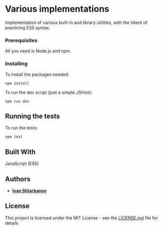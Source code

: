 # Various implementations

Implementation of various built-in and library utilities, with the intent of practicing ES5 syntax.

### Prerequisites

All you need is Node.js and npm.

### Installing

To install the packages needed:

```
npm install
```

To run the dev script (just a simple JSHint): 

```
npm run dev
```

## Running the tests

To run the tests:

```
npm test
```

## Built With

JavaScript (ES5)

## Authors

* [**Ivan Shtarbanov**](ivan.shtarbanov@gmail.com)

## License

This project is licensed under the MIT License - see the [LICENSE.md](LICENSE.md) file for details

